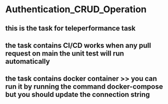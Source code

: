 # Authentication_CRUD_Operation

## this is the task for teleperformance task

## the task contains CI/CD works when any pull request on main the unit test will run automatically

## the task contains docker container >> you can run it by running the command docker-compose but you should update the connection string
